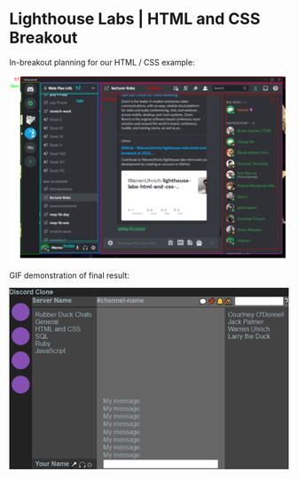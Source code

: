 # Lighthouse Labs | HTML and CSS Breakout

In-breakout planning for our HTML / CSS example:

![HTML and CSS planning diagram.](https://github.com/WarrenUhrich/lighthouse-labs-html-and-css-breakout/blob/2022.07.28-web-flex-16may2022/HTML-CSS-PLANNING-DIAGRAM.png?raw=true)

GIF demonstration of final result:

![GIF demonstrating the HTML and CSS Discord-style layout.](https://github.com/WarrenUhrich/lighthouse-labs-html-and-css-breakout/blob/2022.07.28-web-flex-16may2022/LHL_DISCORD_CLONE_BREAKOUT.gif?raw=true)
